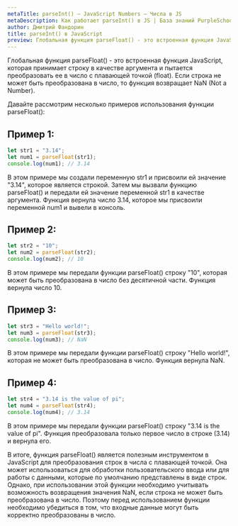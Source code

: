 ```yaml
---
metaTitle: parseInt() – JavaScript Numbers – Числа в JS
metaDescription: Как работает parseInt() в JS | База знаний PurpleSchool
author: Дмитрий Фандорин
title: parseInt() в JavaScript
preview: Глобальная функция parseFloat() - это встроенная функция JavaScript, которая принимает строку в качестве аргумента и пытается преобразовать ее в число с плавающей точкой (float)...
---
```


Глобальная функция parseFloat() - это встроенная функция JavaScript, которая принимает строку в качестве аргумента и пытается преобразовать ее в число с плавающей точкой (float). Если строка не может быть преобразована в число, то функция возвращает NaN (Not a Number).

Давайте рассмотрим несколько примеров использования функции parseFloat():

## Пример 1: 

```javascript
let str1 = "3.14";
let num1 = parseFloat(str1);
console.log(num1); // 3.14
```

В этом примере мы создали переменную str1 и присвоили ей значение "3.14", которое является строкой. Затем мы вызвали функцию parseFloat() и передали ей значение переменной str1 в качестве аргумента. Функция вернула число 3.14, которое мы присвоили переменной num1 и вывели в консоль.

## Пример 2: 

```javascript
let str2 = "10";
let num2 = parseFloat(str2);
console.log(num2); // 10
```

В этом примере мы передали функции parseFloat() строку "10", которая может быть преобразована в число без десятичной части. Функция вернула число 10.

## Пример 3: 

```javascript
let str3 = "Hello world!";
let num3 = parseFloat(str3);
console.log(num3); // NaN
```

В этом примере мы передали функции parseFloat() строку "Hello world!", которая не может быть преобразована в число. Функция вернула NaN.

## Пример 4: 

```javascript
let str4 = "3.14 is the value of pi";
let num4 = parseFloat(str4);
console.log(num4); // 3.14
```

В этом примере мы передали функции parseFloat() строку "3.14 is the value of pi". Функция преобразовала только первое число в строке (3.14) и вернула его.

В итоге, функция parseFloat() является полезным инструментом в JavaScript для преобразования строк в числа с плавающей точкой. Она может использоваться для обработки пользовательского ввода или для работы с данными, которые по умолчанию представлены в виде строк. Однако, при использовании этой функции необходимо учитывать возможность возвращения значения NaN, если строка не может быть преобразована в число. Поэтому перед использованием функции необходимо убедиться в том, что входные данные могут быть корректно преобразованы в число.